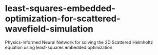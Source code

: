 # least-squares-embedded-optimization-for-scattered-wavefield-simulation
Physics-Informed Neural Network for solving the 2D Scattered Helmholtz equation using least-squares embedded optimization.
